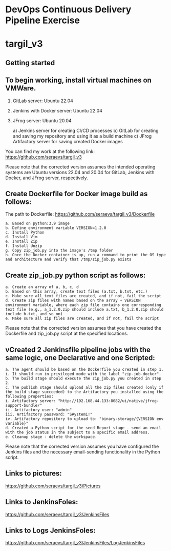 # DevOps Continuous Delivery Pipeline Exercise

# targil_v3

## Getting started
## To begin working, install virtual machines on VMWare.

1) GitLab server: Ubuntu 22.04

2) Jenkins with Docker server: Ubuntu 22.04

3) JFrog server: Ubuntu 20.04

    a) Jenkins server for creating CI/CD processes
    b) GitLab for creating and saving my repository and using it as a build machine
    c) JFrog Artifactory server for saving created Docker images

You can find my work at the following link: https://github.com/seraevs/targil_v3

Please note that the corrected version assumes the intended operating systems are Ubuntu versions 22.04 and 20.04 for GitLab, 
Jenkins with Docker, and JFrog server, respectively.

## Create Dockerfile for Docker image build as follows:

The path to Dockerfile: https://github.com/seraevs/targil_v3/Dockerfile

    a. Based on python:3.9 image
    b. Define environment variable VERSION=1.2.0
    c. Install Python
    d. Install Vim
    e. Install Zip
    f. Install Unzip
    g. Copy zip_job.py into the image's /tmp folder
    h. Once the Docker container is up, run a command to print the OS type and architecture and verify that /tmp/zip_job.py exists

## Create zip_job.py python script as follows:
    a. Create an array of a, b, c, d
    b. Based on this array, create text files (a.txt, b.txt, etc.)
    c. Make sure all text files are created, and if not, fail the script
    d. Create zip files with names based on the array + VERSION environment variable, where each zip file contains one corresponding text file (e.g., a_1.2.0.zip should include a.txt, b_1.2.0.zip should include b.txt, and so on)
    e. Make sure all zip files are created, and if not, fail the script

Please note that the corrected version assumes that you have created the Dockerfile and zip_job.py script at the specified locations.


## vCreated 2 Jenkinsfile pipeline jobs with the same logic, one Declarative and one Scripted:
    a. The agent should be based on the Dockerfile you created in step 1.
    i. It should run in privileged mode with the label "zip-job-docker".
    b. The build stage should execute the zip_job.py you created in step 2.
    c. The publish stage should upload all the zip files created (only if the build stage succeeded) to the Artifactory you installed using the following properties:
    i. Artifactory server: "http://192.168.44.133:8082/ui/native/jfrog-support-bundle/"
    ii. Artifactory user: "admin"
    iii. Artifactory password: "S#ystem1!"
    iv. Artifactory repository to upload to: "binary-storage/{VERSION env variable}"
    d. Created a Python script for the send Report stage - send an email with the job status in the subject to a specific email address.
    e. Cleanup stage - delete the workspace.

Please note that the corrected version assumes you have configured the Jenkins files and the necessary email-sending functionality in the Python script.


## Links to pictures: 
https://github.com/seraevs/targil_v3/Pictures


## Links to JenkinsFoles: 
https://github.com/seraevs/targil_v3/JenkinsFiles

## Links to Logs JenkinsFoles: 
https://github.com/seraevs/targil_v3/JenkinsFiles/LogJenkinsFiles


